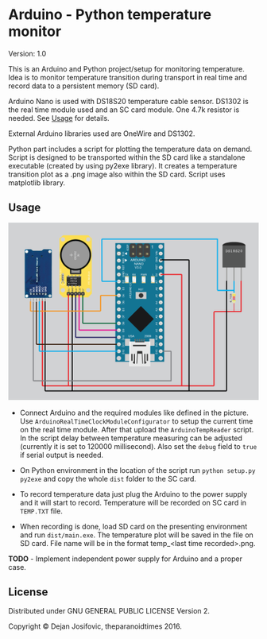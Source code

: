 # Arduino - Python temperature monitor

Version: 1.0

This is an Arduino and Python project/setup for monitoring temperature.
Idea is to monitor temperature transition during transport in real time and record
data to a persistent memory (SD card).

Arduino Nano is used with DS18S20 temperature cable sensor.
DS1302 is the real time module used and an SC card module. One 4.7k resistor
is needed. See [Usage](#Usage) for details.

External Arduino libraries used are OneWire and DS1302.

Python part includes a script for plotting the temperature data on demand.
Script is designed to be transported within the SD card like a standalone
executable (created by using py2exe library). It creates a temperature
transition plot as a .png image also within the SD card. Script uses
matplotlib library.

## Usage

![Arduino schema](/doc/sketch_final.png "Arduino schema")

- Connect Arduino and the required modules like defined in the picture.
Use `ArduinoRealTimeClockModuleConfigurator` to setup the current time
on the real time module. After that upload the `ArduinoTempReader` script.
In the script delay between temperature measuring can be adjusted (currently
it is set to 120000 millisecond). Also set the `debug` field to `true` if
serial output is needed.

- On Python environment in the location of the script run `python setup.py py2exe`
and copy the whole `dist` folder to the SC card.

- To record temperature data just plug the Arduino to the power supply and it will
start to record. Temperature will be recorded on SC card in `TEMP.TXT` file.

- When recording is done, load SD card on the presenting environment and run `dist/main.exe`.
The temperature plot will be saved in the file on SD card. File name will be in the format
temp_&lt;last time recorded&gt;.png.

**TODO** - Implement independent power supply for Arduino and a proper case.

## License

Distributed under GNU GENERAL PUBLIC LICENSE Version 2.

Copyright © Dejan Josifovic, theparanoidtimes 2016.
